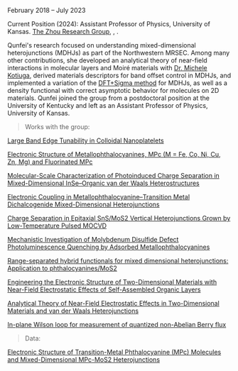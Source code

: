 February 2018 – July 2023

Current Position (2024): Assistant Professor of Physics, University of Kansas. <a href="https://sites.google.com/view/zhougroup">The Zhou Research Group</a>, <a href="https://www.linkedin.com/in/qunfei-zhou-746a9241/"><i class="fa-brands fa-linkedin-in"></i>
</a>, <a href="https://scholar.google.com/citations?user=vvOmCYYAAAAJ"><i class="ai ai-google-scholar-square ai-3x"></i></a>.

Qunfei's research focused on understanding mixed-dimensional heterojunctions (MDHJs) as part of the Northwestern MRSEC. Among many other contributions, she developed an analytical theory of near-field interactions in molecular layers and Moiré materials with <a href="https://www.linkedin.com/in/michele-kotiuga/">Dr. Michele Kotiuga</a>, derived materials descriptors for band offset control in MDHJs, and implemented a variation of the <a href="https://doi.org/10.1021/nl072058i"> DFT+Sigma method</a> for MDHJs, as well as a density functional with correct asymptotic behavior for molecules on 2D materials. Qunfei joined the group from a postdoctoral position at the University of Kentucky and left as an Assistant Professor of Physics, University of Kansas.

> Works with the group:

<a href="https://doi.org/10.1021/acs.nanolett.9b02645">Large Band Edge Tunability in Colloidal Nanoplatelets</a>

<a href="https://doi.org/10.1021/acs.jpca.0c10766">Electronic Structure of Metallophthalocyanines, MPc (M = Fe, Co, Ni, Cu, Zn, Mg) and Fluorinated MPc</a>

<a href="https://doi.org/10.1021/acsnano.9b09661">Molecular-Scale Characterization of Photoinduced Charge Separation in Mixed-Dimensional InSe–Organic van der Waals Heterostructures</a>

<a href="https://doi.org/10.1021/acsnano.8b09166">Electronic Coupling in Metallophthalocyanine–Transition Metal Dichalcogenide Mixed-Dimensional Heterojunctions</a>

<a href="https://pubs.acs.org/doi/abs/10.1021/acsami.9b14412">Charge Separation in Epitaxial SnS/MoS2 Vertical Heterojunctions Grown by Low-Temperature Pulsed MOCVD</a>

<a href="https://doi.org/10.1021/jacs.1c07795">Mechanistic Investigation of Molybdenum Disulfide Defect Photoluminescence Quenching by Adsorbed Metallophthalocyanines</a>

<a href="https://doi.org/10.1063/5.0052619">Range-separated hybrid functionals for mixed dimensional heterojunctions: Application to phthalocyanines/MoS2</a>

<a href="https://arxiv.org/abs/2109.09990">Engineering the Electronic Structure of Two-Dimensional Materials with Near-Field Electrostatic Effects of Self-Assembled Organic Layers</a>

<a href="https://arxiv.org/abs/2205.04606">Analytical Theory of Near-Field Electrostatic Effects in Two-Dimensional Materials and van der Waals Heterojunctions</a>

<a href="https://doi.org/10.1103/PhysRevB.109.195149">In-plane Wilson loop for measurement of quantized non-Abelian Berry flux</a>

> Data:

<a href="https://materialsdatafacility.org/detail/phthalocyanine_mos2_v1.1?type=dataset"> Electronic Structure of Transition-Metal Phthalocyanine (MPc) Molecules and Mixed-Dimensional MPc-MoS2 Heterojunctions </a>
